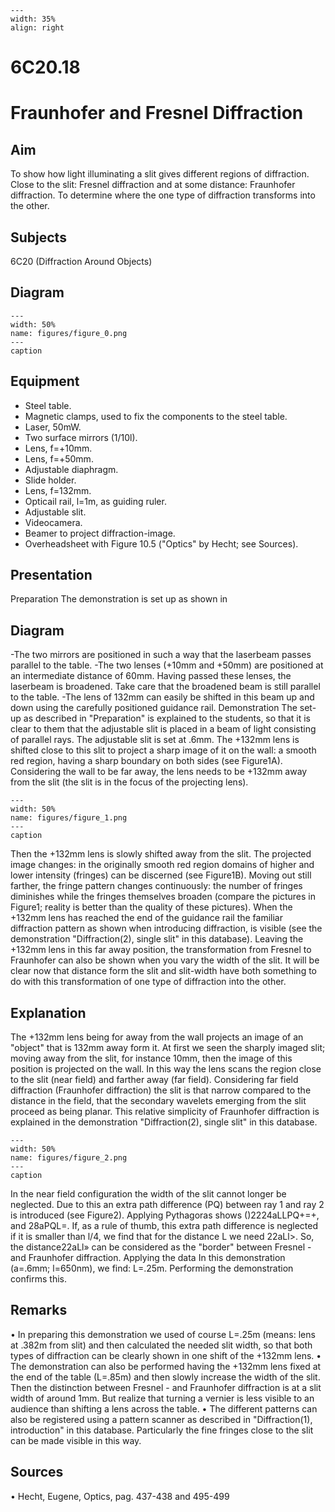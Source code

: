 
```{figure} /figures/busy.png
---
width: 35%
align: right
```
# 6C20.18 
  # Fraunhofer and Fresnel Diffraction 
     
  
## Aim   
 To show how light illuminating a slit gives different regions of diffraction. Close to the slit: Fresnel diffraction and at some distance: Fraunhofer diffraction. To determine where the one type of diffraction transforms into the other.    
  
## Subjects   
 6C20 (Diffraction Around Objects)   
  
## Diagram   
   
```{figure} figures/figure_0.png  
---  
width: 50%  
name: figures/figure_0.png  
---  
caption  
``` 
      
  
## Equipment   
 
 *  Steel table. 
 *  Magnetic clamps, used to fix the components to the steel table. 
 *  Laser, 50mW. 
 *  Two surface mirrors (1/10l). 
 *  Lens, f=+10mm. 
 *  Lens, f=+50mm. 
 *  Adjustable diaphragm. 
 *  Slide holder. 
 *  Lens, f=132mm. 
 *  Opticail rail, l=1m, as guiding ruler. 
 *  Adjustable slit. 
 *  Videocamera. 
 *  Beamer to project diffraction-image. 
 *  Overheadsheet with Figure 10.5 ("Optics" by Hecht; see Sources).
     
  
## Presentation   
 Preparation The demonstration is set up as shown in   
  
## Diagram   
 -The two mirrors are positioned in such a way that the laserbeam passes parallel to the table. -The two lenses (+10mm and +50mm) are positioned at an intermediate distance of 60mm. Having passed these lenses, the laserbeam is broadened. Take care that the broadened beam is still parallel to the table. -The lens of 132mm can easily be shifted in this beam up and down using the carefully positioned guidance rail. Demonstration  The set-up as described in "Preparation" is explained to the students, so that it is clear to them that the adjustable slit is placed in a beam of light consisting of parallel rays. The adjustable slit is set at .6mm. The +132mm lens is shifted close to this slit to project a sharp image of it on the wall: a smooth red region, having a sharp boundary on both sides (see Figure1A). Considering the wall to be far away, the lens needs to be +132mm away from the slit (the slit is in the focus of the projecting lens).    
```{figure} figures/figure_1.png  
---  
width: 50%  
name: figures/figure_1.png  
---  
caption  
``` 
 Then the +132mm lens is slowly shifted away from the slit. The projected image changes: in the originally smooth red region domains of higher and lower intensity (fringes) can be discerned (see Figure1B). Moving out still farther, the fringe pattern changes continuously: the number of fringes diminishes while the fringes themselves broaden (compare the pictures in Figure1; reality is better than the quality of these pictures). When the +132mm lens has reached the end of the guidance rail the familiar diffraction pattern as shown when introducing diffraction, is visible (see the demonstration "Diffraction(2), single slit" in this database). Leaving the +132mm lens in this far away position, the transformation from Fresnel to Fraunhofer can also be shown when you vary the width of the slit. It will be clear now that distance form the slit and slit-width have both something to do with this transformation of one type of diffraction into the other.    
  
## Explanation   
 The +132mm lens being for away from the wall projects an image of an "object" that is 132mm away form it. At first we seen the sharply imaged slit; moving away from the slit, for instance 10mm, then the image of this position is projected on the wall. In this way the lens scans the region close to the slit (near field) and farther away (far field). Considering far field diffraction (Fraunhofer diffraction) the slit is that narrow compared to the distance in the field, that the secondary wavelets emerging from the slit proceed as being planar. This relative simplicity of Fraunhofer diffraction is explained in the demonstration "Diffraction(2), single slit" in this database.     
```{figure} figures/figure_2.png  
---  
width: 50%  
name: figures/figure_2.png  
---  
caption  
``` 
 In the near field configuration the width of the slit cannot longer be neglected. Due to this an extra path difference (PQ) between ray 1 and ray 2 is introduced (see Figure2). Applying Pythagoras shows ()2224aLLPQ+=+, and 28aPQL=. If, as a rule of thumb, this extra path difference is neglected if it is smaller than l/4, we find that for the distance L we need 22aLl>. So, the distance22aLl» can be considered as the "border" between Fresnel - and Fraunhofer diffraction. Applying the data In this demonstration (a=.6mm; l=650nm), we find: L=.25m. Performing the demonstration confirms this.   
  
## Remarks   
 • In preparing this demonstration we used of course L=.25m (means: lens at .382m from slit) and then calculated the needed slit width, so that both types of diffraction can be clearly shown in one shift of the +132mm lens. • The demonstration can also be performed having the +132mm lens fixed at the end of the table (L=.85m) and then slowly increase the width of the slit. Then the distinction between Fresnel - and Fraunhofer diffraction is at a slit width of around 1mm. But realize that turning a vernier is less visible to an audience than shifting a lens across the table. • The different patterns can also be registered using a pattern scanner as described in "Diffraction(1), introduction" in this database. Particularly the fine fringes close to the slit can be made visible in this way.   
  
## Sources   
 • Hecht, Eugene, Optics, pag. 437-438 and 495-499  
